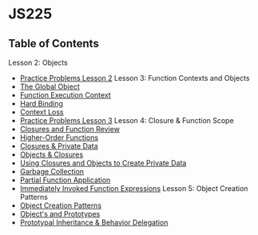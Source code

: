 # JS225

## Table of Contents

Lesson 2: Objects
- [Practice Problems Lesson 2](/lesson2%20problems/)
Lesson 3: Function Contexts and Objects
- [The Global Object](/notes/the_global_object.md)
- [Function Execution Context](/notes/function_execution_context.md)
- [Hard Binding](/notes/hard_binding.md)
- [Context Loss](/notes/context_loss.md)
- [Practice Problems Lesson 3](/lesson3%20problems/)
Lesson 4: Closure & Function Scope
- [Closures and Function Review](/notes/closures_and_function_scope.md#closure-and-function-review)
- [Higher-Order Functions](/notes/closures_and_function_scope.md#higher-order-functions)
- [Closures & Private Data](/notes/closures_and_function_scope.md#closures-and-private-data)
- [Objects & Closures](/notes/closures_and_function_scope.md#objects-and-closures)
- [Using Closures and Objects to Create Private Data](/notes/closures_and_function_scope.md#using-closures-and-objects-to-create-private-data)
- [Garbage Collection](/notes/garbage_collection.md)
- [Partial Function Application](/notes/partial_function_application.md)
- [Immediately Invoked Function Expressions](/notes/immediately_invoked_function_expressions.md)
Lesson 5: Object Creation Patterns
- [Object Creation Patterns](/notes/object_creation_patterns.md)
- [Object's and Prototypes](/notes/object_and_prototypes.md)
- [Prototypal Inheritance & Behavior Delegation](/notes/prototypal_inheritance_and_behavior_delegation.md)
